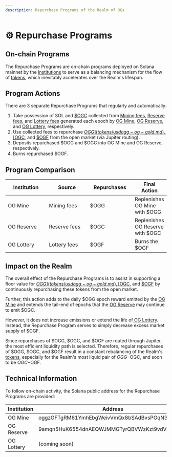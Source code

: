 ```yaml
---
description: Repurchase Programs of the Realm of OGs
---
```


# ⚙️ Repurchase Programs

## On-chain Programs

The Repurchase Programs are on-chain programs deployed on Solana mainnet by the [Institutions](broken-reference) to serve as a balancing mechanism for the flow of [tokens](tokens/), which inevitably accelerates over the Realm's lifespan.

## Program Actions

There are 3 separate Repurchase Programs that regularly and automatically:

1. Take possession of SOL and [$OGC](tokens/usdogc-og-coin.md) collected from [Mining fees](../institutions/og-mine.md#mining-fees), [Reserve fees](../institutions/og-reserve.md#reserve-fees), and [Lottery fees](../institutions/og-lottery.md#lottery-fees) generated each epoch by [OG Mine](../institutions/og-mine.md), [OG Reserve](../institutions/og-reserve.md), and [OG Lottery](../institutions/og-lottery.md), respectively.
2. Use collected fees to repurchase [$OGG](tokens/usdogg-og-gold.md), [$OGC](tokens/usdogc-og-coin.md), and [$OGF](tokens/usdogf-og-fool.md) from the open market (via Jupiter routing).
3. Deposits repurchased $OGG and $OGC into OG Mine and OG Reserve, respectively.
4. Burns repurchased $OGF.

## Program Comparison

<table><thead><tr><th width="121">Institution</th><th width="126">Source</th><th width="130">Repurchases</th><th>Final Action</th></tr></thead><tbody><tr><td>OG Mine</td><td>Mining fees</td><td>$OGG</td><td>Replenishes OG Mine with $OGG</td></tr><tr><td>OG Reserve</td><td>Reserve fees</td><td>$OGC</td><td>Replenishes OG Reserve with $OGC</td></tr><tr><td>OG Lottery</td><td>Lottery fees</td><td>$OGF</td><td>Burns the $OGF</td></tr></tbody></table>

## Impact on the Realm

The overall effect of the Repurchase Programs is to assist in supporting a floor value for [$OGG](tokens/usdogg-og-gold.md), [$OGC](tokens/usdogc-og-coin.md), and [$OGF](tokens/usdogf-og-fool.md) by continuously repurchasing these tokens from the open market.&#x20;

Further, this action adds to the daily $OGG epoch reward emitted by the [OG Mine](../institutions/og-mine.md) and extends the tail-end of epochs that the [OG Reserve](../institutions/og-reserve.md) may continue to emit $OGC.&#x20;

However, it does not increase emissions or extend the life of[ OG Lottery](../institutions/og-lottery.md). Instead, the Repurchase Program serves to simply decrease excess market supply of $OGF.

Since repurchases of $OGG, $OGC, and $OGF are routed through Jupiter, the most efficient liquidity path is selected. Therefore, regular repurchases of $OGG, $OGC, and $OGF result in a constant rebalancing of the Realm's [tokens](tokens/), especially for the Realm's most liquid pair of $OGG-$OGC, and soon to be $OGC-$OGF.

## Technical Information

To follow on-chain activity, the Solana public address for the Repurchase Programs are provided:

<table><thead><tr><th width="112">Institution</th><th width="493">Address</th><th>Solscan</th></tr></thead><tbody><tr><td>OG Mine</td><td>oggzGFTgRM61YmhEbgWeivVmQx8bSAdBvsPGqN3ZfxN</td><td><a href="https://solscan.io/account/oggzGFTgRM61YmhEbgWeivVmQx8bSAdBvsPGqN3ZfxN">Link</a></td></tr><tr><td>OG Reserve</td><td>9amqn5HuK6554dnAEQWJMMGTyrQBVWzKzt9vdVGTBwKo</td><td><a href="https://solscan.io/account/9amqn5HuK6554dnAEQWJMMGTyrQBVWzKzt9vdVGTBwKo">Link</a></td></tr><tr><td>OG Lottery</td><td>(coming soon)</td><td></td></tr></tbody></table>
